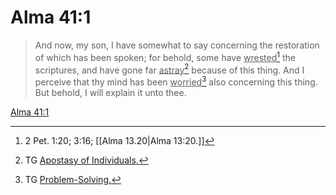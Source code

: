 # Alma 41:1

> And now, my son, I have somewhat to say concerning the restoration of which has been spoken; for behold, some have <u>wrested</u>[^a] the scriptures, and have gone far <u>astray</u>[^b] because of this thing. And I perceive that thy mind has been <u>worried</u>[^c] also concerning this thing. But behold, I will explain it unto thee.

[Alma 41:1](https://www.churchofjesuschrist.org/study/scriptures/bofm/alma/41?lang=eng&id=p1#p1)


[^a]: 2 Pet. 1:20; 3:16; [[Alma 13.20|Alma 13:20.]]
[^b]: TG [Apostasy of Individuals.](https://www.churchofjesuschrist.org/study/scriptures/tg/apostasy-of-individuals?lang=eng)
[^c]: TG [Problem-Solving.](https://www.churchofjesuschrist.org/study/scriptures/tg/problem-solving?lang=eng)
